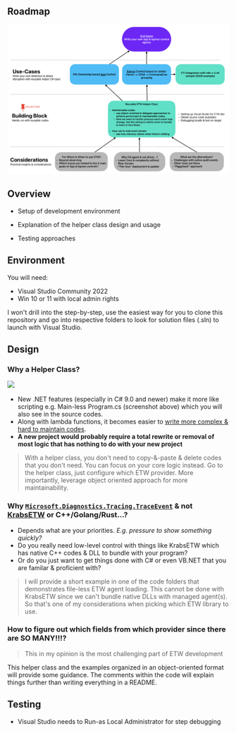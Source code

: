 ## Roadmap
![](img/roadmap.png)

## Overview
* Setup of development environment
* Explanation of the helper class design and usage
  
* Testing approaches

## Environment
You will need:
* Visual Studio Community 2022
* Win 10 or 11 with local admin rights

I won't drill into the step-by-step, use the easiest way for you to clone this repository and go into respective folders to look for solution files (.sln) to launch with Visual Studio.

## Design
### Why a Helper Class?
![](img/demo.gif)
- New .NET features (especially in C# 9.0 and newer) make it more like scripting e.g. Main-less Program.cs (screenshot above) which you will also see in the source codes.
- Along with lambda functions, it becomes easier to [write more complex & hard to maintain codes](https://github.com/microsoft/krabsetw/blob/master/examples/ManagedExamples/UserTrace007_StackTrace.cs).
- **A new project would probably require a total rewrite or removal of most logic that has nothing to do with your new project**

>With a helper class, you don't need to copy-&-paste & delete codes that you don't need. You can focus on your core logic instead. Go to the helper class, just configure which ETW provider. More importantly, leverage object oriented approach for more maintainability.

### Why [`Microsoft.Diagnostics.Tracing.TraceEvent`](https://www.nuget.org/packages/Microsoft.Diagnostics.Tracing.TraceEvent/) & not [KrabsETW](https://github.com/microsoft/krabsetw) or C++/Golang/Rust...?
- Depends what are your priorities. *E.g. pressure to show something quickly?*
- Do you really need low-level control with things like KrabsETW which has native C++ codes & DLL to bundle with your program?
- Or do you just want to get things done with C# or even VB.NET that you are familar & proficient with?
 
>I will provide a short example in one of the code folders that demonstrates file-less ETW agent loading. This cannot be done with KrabsETW since we can't bundle native DLLs with managed agent(s). So that's one of my considerations when picking which ETW library to use.

### How to figure out which fields from which provider since there are SO MANY!!!?
>This in my opinion is the most challenging part of ETW development

This helper class and the examples organized in an object-oriented format will provide some guidance. The comments within the code will explain things further than writing everything in a README.

## Testing
* Visual Studio needs to Run-as Local Administrator for step debugging
